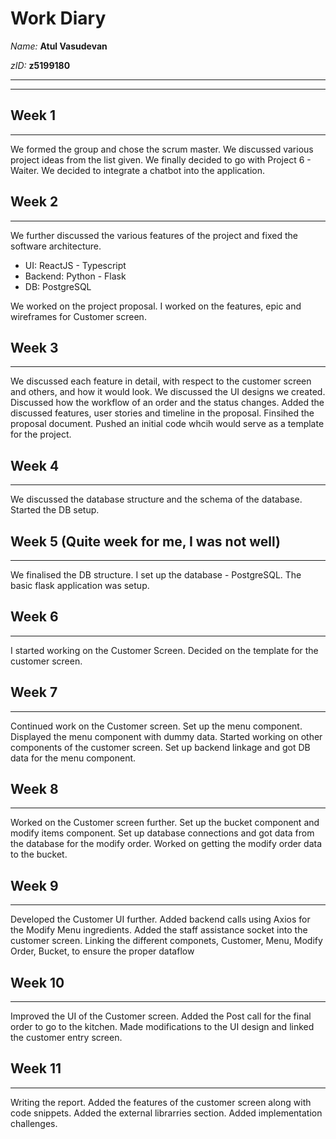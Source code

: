 # Work Diary
_Name:_    **Atul Vasudevan**

_zID:_      **z5199180**

---
---


## Week 1
---------

We formed the group and chose the scrum master. We discussed various project ideas from the list given. We finally decided to go with Project 6 - Waiter. We decided to integrate a chatbot into the application.

## Week 2
---------
We further discussed the various features of the project and fixed the software architecture.
- UI: ReactJS - Typescript
- Backend: Python - Flask
- DB: PostgreSQL

We worked on the project proposal.
I worked on the features, epic and wireframes for Customer screen.

## Week 3
---------
We discussed each feature in detail, with respect to the customer screen and others, and how it would look. 
We discussed the UI designs we created. 
Discussed how the workflow of an order and the status changes.
Added the discussed features, user stories and timeline in the proposal. Finsihed the proposal document. Pushed an initial code whcih would serve as a template for the project. 

## Week 4
---------
We discussed the database structure and the schema of the database. 
Started the DB setup.

## Week 5 (Quite week for me, I was not well)
---------
We finalised the DB structure. I set up the database - PostgreSQL.
The basic flask application was setup.

## Week 6
---------
I started working on the Customer Screen. Decided on the template for the customer screen.

## Week 7
---------
Continued work on the Customer screen. Set up the menu component.
Displayed the menu component with dummy data. 
Started working on other components of the customer screen.
Set up backend linkage and got DB data for the menu component.

## Week 8
---------
Worked on the Customer screen further. Set up the bucket component and modify items component.
Set up database connections and got data from the database for the modify order.
Worked on getting the modify order data to the bucket.

## Week 9
---------
Developed the Customer UI further. 
Added backend calls using Axios for the Modify Menu ingredients.
Added the staff assistance socket into the customer screen.
Linking the different componets, Customer, Menu, Modify Order, Bucket, to ensure the proper dataflow

## Week 10
---------
Improved the UI of the Customer screen. 
Added the Post call for the final order to go to the kitchen.
Made modifications to the UI design and linked the customer entry screen.

## Week 11
---------
Writing the report. 
Added the features of the customer screen along with code snippets. 
Added the external librarries section. Added implementation challenges.
